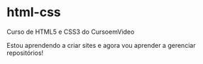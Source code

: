 # html-css
 Curso de HTML5 e CSS3 do CursoemVideo

Estou aprendendo a criar sites e agora vou aprender a gerenciar repositórios!